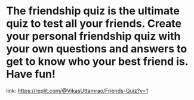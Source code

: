  # The friendship quiz is the ultimate quiz to test all your friends. Create your personal friendship quiz with your own questions and answers to get to know who your best friend is. Have fun!

 link: https://replit.com/@VikasUttamrao/Friends-Quiz?v=1 